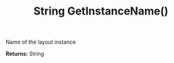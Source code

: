 ﻿---
uid: crmscript_ref_NSAudienceLayoutEntity_GetInstanceName
title: String GetInstanceName()
intellisense: NSAudienceLayoutEntity.GetInstanceName
keywords: NSAudienceLayoutEntity, GetInstanceName
so.topic: reference
---

Name of the layout instance

**Returns:** String


